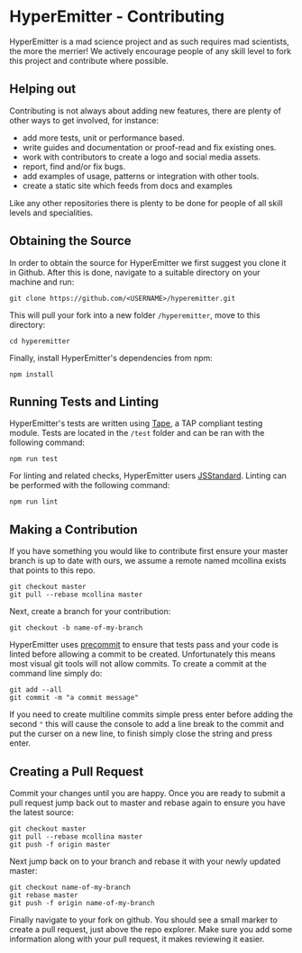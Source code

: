 # HyperEmitter - Contributing
HyperEmitter is a mad science project and as such requires mad scientists, the more the merrier! We
actively encourage people of any skill level to fork this project and contribute where possible.

## Helping out
Contributing is not always about adding new features, there are plenty of other ways to get
involved, for instance:

- add more tests, unit or performance based.
- write guides and documentation or proof-read and fix existing ones.
- work with contributors to create a logo and social media assets.
- report, find and/or fix bugs.
- add examples of usage, patterns or integration with other tools.
- create a static site which feeds from docs and examples

Like any other repositories there is plenty to be done for people of all skill levels and
specialities.

## Obtaining the Source
In order to obtain the source for HyperEmitter we first suggest you clone it in Github. After this
is done, navigate to a suitable directory on your machine and run:

```
git clone https://github.com/<USERNAME>/hyperemitter.git
```

This will pull your fork into a new folder `/hyperemitter`, move to this directory:

```
cd hyperemitter
```

Finally, install HyperEmitter's dependencies from npm:

```
npm install
```

## Running Tests and Linting
HyperEmitter's tests are written using [Tape](https://www.npmjs.com/package/tape), a TAP compliant testing
module. Tests are located in the `/test` folder and can be ran with the following command:

```
npm run test
```

For linting and related checks, HyperEmitter users [JSStandard](https://www.npmjs.com/package/standard).
Linting can be performed with the following command:

```
npm run lint
```

## Making a Contribution
If you have something you would like to contribute first ensure your master branch is up to date with
ours, we assume a remote named mcollina exists that points to this repo.

```
git checkout master
git pull --rebase mcollina master
```

Next, create a branch for your contribution:

```
git checkout -b name-of-my-branch
```

HyperEmitter uses [precommit](https://www.npmjs.com/package/pre-commit) to ensure that tests pass and your
code is linted before allowing a commit to be created. Unfortunately this means most visual git tools will
not allow commits. To create a commit at the command line simply do:

```
git add --all
git commit -m "a commit message"
```

If you need to create multiline commits simple press enter before adding the second `"` this will cause
the console to add a line break to the commit and put the curser on a new line, to finish simply close the
string and press enter.

## Creating a Pull Request
Commit your changes until you are happy. Once you are ready to submit a pull request jump back out to master
and rebase again to ensure you have the latest source:

```
git checkout master
git pull --rebase mcollina master
git push -f origin master
```

Next jump back on to your branch and rebase it with your newly updated master:

```
git checkout name-of-my-branch
git rebase master
git push -f origin name-of-my-branch
```

Finally navigate to your fork on github. You should see a small marker to create a pull request, just above the repo
explorer. Make sure you add some information along with your pull request, it makes reviewing it easier.
